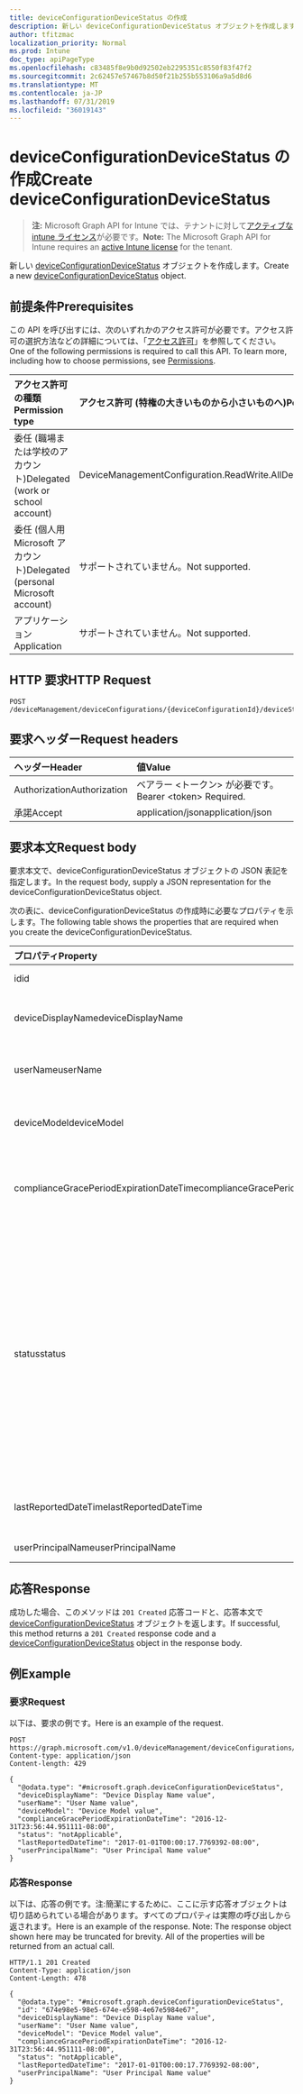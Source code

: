 ```yaml
---
title: deviceConfigurationDeviceStatus の作成
description: 新しい deviceConfigurationDeviceStatus オブジェクトを作成します。
author: tfitzmac
localization_priority: Normal
ms.prod: Intune
doc_type: apiPageType
ms.openlocfilehash: c83485f8e9b0d92502eb2295351c8550f83f47f2
ms.sourcegitcommit: 2c62457e57467b8d50f21b255b553106a9a5d8d6
ms.translationtype: MT
ms.contentlocale: ja-JP
ms.lasthandoff: 07/31/2019
ms.locfileid: "36019143"
---
```

# <a name="create-deviceconfigurationdevicestatus"></a><span data-ttu-id="ffded-103">deviceConfigurationDeviceStatus の作成</span><span class="sxs-lookup"><span data-stu-id="ffded-103">Create deviceConfigurationDeviceStatus</span></span>

> <span data-ttu-id="ffded-104">**注:** Microsoft Graph API for Intune では、テナントに対して[アクティブな intune ライセンス](https://go.microsoft.com/fwlink/?linkid=839381)が必要です。</span><span class="sxs-lookup"><span data-stu-id="ffded-104">**Note:** The Microsoft Graph API for Intune requires an [active Intune license](https://go.microsoft.com/fwlink/?linkid=839381) for the tenant.</span></span>

<span data-ttu-id="ffded-105">新しい [deviceConfigurationDeviceStatus](../resources/intune-deviceconfig-deviceconfigurationdevicestatus.md) オブジェクトを作成します。</span><span class="sxs-lookup"><span data-stu-id="ffded-105">Create a new [deviceConfigurationDeviceStatus](../resources/intune-deviceconfig-deviceconfigurationdevicestatus.md) object.</span></span>

## <a name="prerequisites"></a><span data-ttu-id="ffded-106">前提条件</span><span class="sxs-lookup"><span data-stu-id="ffded-106">Prerequisites</span></span>
<span data-ttu-id="ffded-p101">この API を呼び出すには、次のいずれかのアクセス許可が必要です。アクセス許可の選択方法などの詳細については、「[アクセス許可](/graph/permissions-reference)」を参照してください。</span><span class="sxs-lookup"><span data-stu-id="ffded-p101">One of the following permissions is required to call this API. To learn more, including how to choose permissions, see [Permissions](/graph/permissions-reference).</span></span>

|<span data-ttu-id="ffded-109">アクセス許可の種類</span><span class="sxs-lookup"><span data-stu-id="ffded-109">Permission type</span></span>|<span data-ttu-id="ffded-110">アクセス許可 (特権の大きいものから小さいものへ)</span><span class="sxs-lookup"><span data-stu-id="ffded-110">Permissions (from most to least privileged)</span></span>|
|:---|:---|
|<span data-ttu-id="ffded-111">委任 (職場または学校のアカウント)</span><span class="sxs-lookup"><span data-stu-id="ffded-111">Delegated (work or school account)</span></span>|<span data-ttu-id="ffded-112">DeviceManagementConfiguration.ReadWrite.All</span><span class="sxs-lookup"><span data-stu-id="ffded-112">DeviceManagementConfiguration.ReadWrite.All</span></span>|
|<span data-ttu-id="ffded-113">委任 (個人用 Microsoft アカウント)</span><span class="sxs-lookup"><span data-stu-id="ffded-113">Delegated (personal Microsoft account)</span></span>|<span data-ttu-id="ffded-114">サポートされていません。</span><span class="sxs-lookup"><span data-stu-id="ffded-114">Not supported.</span></span>|
|<span data-ttu-id="ffded-115">アプリケーション</span><span class="sxs-lookup"><span data-stu-id="ffded-115">Application</span></span>|<span data-ttu-id="ffded-116">サポートされていません。</span><span class="sxs-lookup"><span data-stu-id="ffded-116">Not supported.</span></span>|

## <a name="http-request"></a><span data-ttu-id="ffded-117">HTTP 要求</span><span class="sxs-lookup"><span data-stu-id="ffded-117">HTTP Request</span></span>
<!-- {
  "blockType": "ignored"
}
-->
``` http
POST /deviceManagement/deviceConfigurations/{deviceConfigurationId}/deviceStatuses
```

## <a name="request-headers"></a><span data-ttu-id="ffded-118">要求ヘッダー</span><span class="sxs-lookup"><span data-stu-id="ffded-118">Request headers</span></span>
|<span data-ttu-id="ffded-119">ヘッダー</span><span class="sxs-lookup"><span data-stu-id="ffded-119">Header</span></span>|<span data-ttu-id="ffded-120">値</span><span class="sxs-lookup"><span data-stu-id="ffded-120">Value</span></span>|
|:---|:---|
|<span data-ttu-id="ffded-121">Authorization</span><span class="sxs-lookup"><span data-stu-id="ffded-121">Authorization</span></span>|<span data-ttu-id="ffded-122">ベアラー &lt;トークン&gt; が必要です。</span><span class="sxs-lookup"><span data-stu-id="ffded-122">Bearer &lt;token&gt; Required.</span></span>|
|<span data-ttu-id="ffded-123">承諾</span><span class="sxs-lookup"><span data-stu-id="ffded-123">Accept</span></span>|<span data-ttu-id="ffded-124">application/json</span><span class="sxs-lookup"><span data-stu-id="ffded-124">application/json</span></span>|

## <a name="request-body"></a><span data-ttu-id="ffded-125">要求本文</span><span class="sxs-lookup"><span data-stu-id="ffded-125">Request body</span></span>
<span data-ttu-id="ffded-126">要求本文で、deviceConfigurationDeviceStatus オブジェクトの JSON 表記を指定します。</span><span class="sxs-lookup"><span data-stu-id="ffded-126">In the request body, supply a JSON representation for the deviceConfigurationDeviceStatus object.</span></span>

<span data-ttu-id="ffded-127">次の表に、deviceConfigurationDeviceStatus の作成時に必要なプロパティを示します。</span><span class="sxs-lookup"><span data-stu-id="ffded-127">The following table shows the properties that are required when you create the deviceConfigurationDeviceStatus.</span></span>

|<span data-ttu-id="ffded-128">プロパティ</span><span class="sxs-lookup"><span data-stu-id="ffded-128">Property</span></span>|<span data-ttu-id="ffded-129">型</span><span class="sxs-lookup"><span data-stu-id="ffded-129">Type</span></span>|<span data-ttu-id="ffded-130">説明</span><span class="sxs-lookup"><span data-stu-id="ffded-130">Description</span></span>|
|:---|:---|:---|
|<span data-ttu-id="ffded-131">id</span><span class="sxs-lookup"><span data-stu-id="ffded-131">id</span></span>|<span data-ttu-id="ffded-132">文字列</span><span class="sxs-lookup"><span data-stu-id="ffded-132">String</span></span>|<span data-ttu-id="ffded-133">エンティティのキー。</span><span class="sxs-lookup"><span data-stu-id="ffded-133">Key of the entity.</span></span>|
|<span data-ttu-id="ffded-134">deviceDisplayName</span><span class="sxs-lookup"><span data-stu-id="ffded-134">deviceDisplayName</span></span>|<span data-ttu-id="ffded-135">String</span><span class="sxs-lookup"><span data-stu-id="ffded-135">String</span></span>|<span data-ttu-id="ffded-136">DevicePolicyStatus のデバイス名。</span><span class="sxs-lookup"><span data-stu-id="ffded-136">Device name of the DevicePolicyStatus.</span></span>|
|<span data-ttu-id="ffded-137">userName</span><span class="sxs-lookup"><span data-stu-id="ffded-137">userName</span></span>|<span data-ttu-id="ffded-138">文字列型 (String)</span><span class="sxs-lookup"><span data-stu-id="ffded-138">String</span></span>|<span data-ttu-id="ffded-139">レポートされているユーザー名</span><span class="sxs-lookup"><span data-stu-id="ffded-139">The User Name that is being reported</span></span>|
|<span data-ttu-id="ffded-140">deviceModel</span><span class="sxs-lookup"><span data-stu-id="ffded-140">deviceModel</span></span>|<span data-ttu-id="ffded-141">String</span><span class="sxs-lookup"><span data-stu-id="ffded-141">String</span></span>|<span data-ttu-id="ffded-142">レポートされているデバイス モデル</span><span class="sxs-lookup"><span data-stu-id="ffded-142">The device model that is being reported</span></span>|
|<span data-ttu-id="ffded-143">complianceGracePeriodExpirationDateTime</span><span class="sxs-lookup"><span data-stu-id="ffded-143">complianceGracePeriodExpirationDateTime</span></span>|<span data-ttu-id="ffded-144">DateTimeOffset</span><span class="sxs-lookup"><span data-stu-id="ffded-144">DateTimeOffset</span></span>|<span data-ttu-id="ffded-145">デバイス コンプライアンスの猶予期間が過ぎる DateTime</span><span class="sxs-lookup"><span data-stu-id="ffded-145">The DateTime when device compliance grace period expires</span></span>|
|<span data-ttu-id="ffded-146">status</span><span class="sxs-lookup"><span data-stu-id="ffded-146">status</span></span>|[<span data-ttu-id="ffded-147">complianceStatus</span><span class="sxs-lookup"><span data-stu-id="ffded-147">complianceStatus</span></span>](../resources/intune-shared-compliancestatus.md)|<span data-ttu-id="ffded-148">ポリシー レポートのコンプライアンスの状態。</span><span class="sxs-lookup"><span data-stu-id="ffded-148">Compliance status of the policy report.</span></span> <span data-ttu-id="ffded-149">可能な値は、`unknown`、`notApplicable`、`compliant`、`remediated`、`nonCompliant`、`error`、`conflict`、`notAssigned` です。</span><span class="sxs-lookup"><span data-stu-id="ffded-149">Possible values are: `unknown`, `notApplicable`, `compliant`, `remediated`, `nonCompliant`, `error`, `conflict`, `notAssigned`.</span></span>|
|<span data-ttu-id="ffded-150">lastReportedDateTime</span><span class="sxs-lookup"><span data-stu-id="ffded-150">lastReportedDateTime</span></span>|<span data-ttu-id="ffded-151">DateTimeOffset</span><span class="sxs-lookup"><span data-stu-id="ffded-151">DateTimeOffset</span></span>|<span data-ttu-id="ffded-152">ポリシー レポートの最終変更日時。</span><span class="sxs-lookup"><span data-stu-id="ffded-152">Last modified date time of the policy report.</span></span>|
|<span data-ttu-id="ffded-153">userPrincipalName</span><span class="sxs-lookup"><span data-stu-id="ffded-153">userPrincipalName</span></span>|<span data-ttu-id="ffded-154">String</span><span class="sxs-lookup"><span data-stu-id="ffded-154">String</span></span>|<span data-ttu-id="ffded-155">UserPrincipalName。</span><span class="sxs-lookup"><span data-stu-id="ffded-155">UserPrincipalName.</span></span>|



## <a name="response"></a><span data-ttu-id="ffded-156">応答</span><span class="sxs-lookup"><span data-stu-id="ffded-156">Response</span></span>
<span data-ttu-id="ffded-157">成功した場合、このメソッドは `201 Created` 応答コードと、応答本文で [deviceConfigurationDeviceStatus](../resources/intune-deviceconfig-deviceconfigurationdevicestatus.md) オブジェクトを返します。</span><span class="sxs-lookup"><span data-stu-id="ffded-157">If successful, this method returns a `201 Created` response code and a [deviceConfigurationDeviceStatus](../resources/intune-deviceconfig-deviceconfigurationdevicestatus.md) object in the response body.</span></span>

## <a name="example"></a><span data-ttu-id="ffded-158">例</span><span class="sxs-lookup"><span data-stu-id="ffded-158">Example</span></span>

### <a name="request"></a><span data-ttu-id="ffded-159">要求</span><span class="sxs-lookup"><span data-stu-id="ffded-159">Request</span></span>
<span data-ttu-id="ffded-160">以下は、要求の例です。</span><span class="sxs-lookup"><span data-stu-id="ffded-160">Here is an example of the request.</span></span>
``` http
POST https://graph.microsoft.com/v1.0/deviceManagement/deviceConfigurations/{deviceConfigurationId}/deviceStatuses
Content-type: application/json
Content-length: 429

{
  "@odata.type": "#microsoft.graph.deviceConfigurationDeviceStatus",
  "deviceDisplayName": "Device Display Name value",
  "userName": "User Name value",
  "deviceModel": "Device Model value",
  "complianceGracePeriodExpirationDateTime": "2016-12-31T23:56:44.951111-08:00",
  "status": "notApplicable",
  "lastReportedDateTime": "2017-01-01T00:00:17.7769392-08:00",
  "userPrincipalName": "User Principal Name value"
}
```

### <a name="response"></a><span data-ttu-id="ffded-161">応答</span><span class="sxs-lookup"><span data-stu-id="ffded-161">Response</span></span>
<span data-ttu-id="ffded-p103">以下は、応答の例です。注:簡潔にするために、ここに示す応答オブジェクトは切り詰められている場合があります。すべてのプロパティは実際の呼び出しから返されます。</span><span class="sxs-lookup"><span data-stu-id="ffded-p103">Here is an example of the response. Note: The response object shown here may be truncated for brevity. All of the properties will be returned from an actual call.</span></span>
``` http
HTTP/1.1 201 Created
Content-Type: application/json
Content-Length: 478

{
  "@odata.type": "#microsoft.graph.deviceConfigurationDeviceStatus",
  "id": "674e98e5-98e5-674e-e598-4e67e5984e67",
  "deviceDisplayName": "Device Display Name value",
  "userName": "User Name value",
  "deviceModel": "Device Model value",
  "complianceGracePeriodExpirationDateTime": "2016-12-31T23:56:44.951111-08:00",
  "status": "notApplicable",
  "lastReportedDateTime": "2017-01-01T00:00:17.7769392-08:00",
  "userPrincipalName": "User Principal Name value"
}
```




